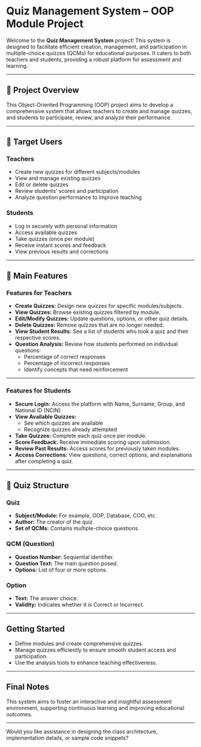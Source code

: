 # Quiz Management System – OOP Module Project

Welcome to the **Quiz Management System** project! This system is designed to facilitate efficient creation, management, and participation in multiple-choice quizzes (QCMs) for educational purposes. It caters to both teachers and students, providing a robust platform for assessment and learning.

---

## 📌 Project Overview
This Object-Oriented Programming (OOP) project aims to develop a comprehensive system that allows teachers to create and manage quizzes, and students to participate, review, and analyze their performance.

---

## 👥 Target Users

### Teachers
- Create new quizzes for different subjects/modules
- View and manage existing quizzes
- Edit or delete quizzes
- Review students' scores and participation
- Analyze question performance to improve teaching

### Students
- Log in securely with personal information
- Access available quizzes
- Take quizzes (once per module)
- Receive instant scores and feedback
- View previous results and corrections

---

## 🎯 Main Features

### **Features for Teachers**
- **Create Quizzes:** Design new quizzes for specific modules/subjects.
- **View Quizzes:** Browse existing quizzes filtered by module.
- **Edit/Modify Quizzes:** Update questions, options, or other quiz details.
- **Delete Quizzes:** Remove quizzes that are no longer needed.
- **View Student Results:** See a list of students who took a quiz and their respective scores.
- **Question Analysis:** Review how students performed on individual questions:
  - Percentage of correct responses
  - Percentage of incorrect responses
  - Identify concepts that need reinforcement

---

### **Features for Students**
- **Secure Login:** Access the platform with Name, Surname, Group, and National ID (NCIN).
- **View Available Quizzes:**
  - See which quizzes are available
  - Recognize quizzes already attempted
- **Take Quizzes:** Complete each quiz once per module.
- **Score Feedback:** Receive immediate scoring upon submission.
- **Review Past Results:** Access scores for previously taken modules.
- **Access Corrections:** View questions, correct options, and explanations after completing a quiz.

---

## 📝 Quiz Structure

### **Quiz**
- **Subject/Module:** For example, OOP, Database, COO, etc.
- **Author:** The creator of the quiz.
- **Set of QCMs:** Contains multiple-choice questions.

### **QCM (Question)**
- **Question Number:** Sequential identifier.
- **Question Text:** The main question posed.
- **Options:** List of four or more options.

### **Option**
- **Text:** The answer choice.
- **Validity:** Indicates whether it is Correct or Incorrect.

---

## Getting Started
- Define modules and create comprehensive quizzes.
- Manage quizzes efficiently to ensure smooth student access and participation.
- Use the analysis tools to enhance teaching effectiveness.

---

## Final Notes
This system aims to foster an interactive and insightful assessment environment, supporting continuous learning and improving educational outcomes.

---

Would you like assistance in designing the class architecture, implementation details, or sample code snippets?
